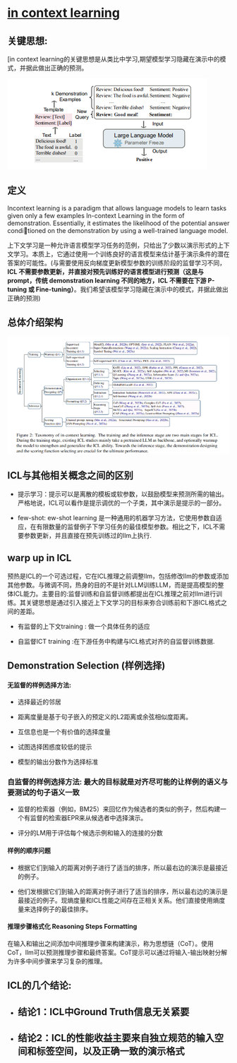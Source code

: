 # [ in context learning ](https://arxiv.org/pdf/2301.00234.pdf)

## 关键思想:

 [in context learning的关键思想是从类比中学习,期望模型学习隐藏在演示中的模式，并据此做出正确的预测。

<img title="" src="assets/img/2023-06-18-16-11-46-image.png" alt="" data-align="inline">

## 定义

Incontext learning is a paradigm that allows language models to learn tasks given only a few examples In-context Learning in the form of demonstration. Essentially, it estimates the likelihood of the potential answer conditioned on the demonstration by using a well-trained language model.

上下文学习是一种允许语言模型学习任务的范例，只给出了少数以演示形式的上下文学习。本质上，它通过使用一个训练良好的语言模型来估计基于演示条件的潜在答案的可能性。(与需要使用反向梯度更新模型参数的训练阶段的监督学习不同，**ICL 不需要参数更新，并直接对预先训练好的语言模型进行预测（这是与 prompt，传统 demonstration learning 不同的地方，ICL 不需要在下游 P-tuning 或 Fine-tuning）**。我们希望该模型学习隐藏在演示中的模式，并据此做出正确的预测)

## 总体介绍架构

<img title="" src="assets/img/2023-06-18-16-33-24-image.png" alt="" width="856" data-align="center">

## ICL与其他相关概念之间的区别

* 提示学习：提示可以是离散的模板或软参数，以鼓励模型来预测所需的输出。严格地说，ICL可以看作是提示调优的一个子类，其中演示是提示的一部分。

* few-shot: ew-shot learning 是一种通用的机器学习方法，它使用参数自适应，在有限数量的监督例子下学习任务的最佳模型参数。相比之下，ICL不需要参数更新，并且直接在预先训练过的llm上执行.

## warp up in ICL

预热是ICL的一个可选过程，它在ICL推理之前调整llm，包括修改llm的参数或添加其他参数。与微调不同，热身的目的不是针对LLM训练LLM，而是提高模型的整体ICL能力。主要目的:监督训练和自监督训练都提出在ICL推理之前对llm进行训练。其关键思想是通过引入接近上下文学习的目标来弥合训练前和下游ICL格式之间的差距。

* 有监督的上下文training : 做一个具体任务的适应

* 自监督ICT training :在下游任务中构建与ICL格式对齐的自监督训练数据.

## Demonstration Selection (样例选择)

#### 无监督的样例选择方法:

* 选择最近的邻居

* 距离度量是基于句子嵌入的预定义的L2距离或余弦相似度距离。

* 互信息也是一个有价值的选择度量

* 试图选择困惑度较低的提示

* 模型的输出分数作为选择标准

### 自监督的样例选择方法: 最大的目标就是对齐尽可能的让样例的语义与要测试的句子语义一致

* 监督的检索器（例如，BM25）来回忆作为候选者的类似的例子，然后构建一个有监督的检索器EPR来从候选者中选择演示。

* 评分的LM用于评估每个候选示例和输入的连接的分数

#### 样例的顺序问题

* 根据它们到输入的距离对例子进行了适当的排序，所以最右边的演示是最接近的例子。

* 他们发根据它们到输入的距离对例子进行了适当的排序，所以最右边的演示是最接近的例子。现熵度量和ICL性能之间存在正相关关系。他们直接使用熵度量来选择例子的最佳排序。

#### 推理步骤格式化 Reasoning Steps Formatting

在输入和输出之间添加中间推理步骤来构建演示，称为思想链（CoT）。使用CoT，llm可以预测推理步骤和最终答案。CoT提示可以通过将输入-输出映射分解为许多中间步骤来学习复杂的推理。

## ICL的几个结论:

* ## **结论1：ICL中Ground Truth信息无关紧要**

* ## **结论2：ICL的性能收益主要来自独立规范的输入空间和标签空间，以及正确一致的演示格式**


